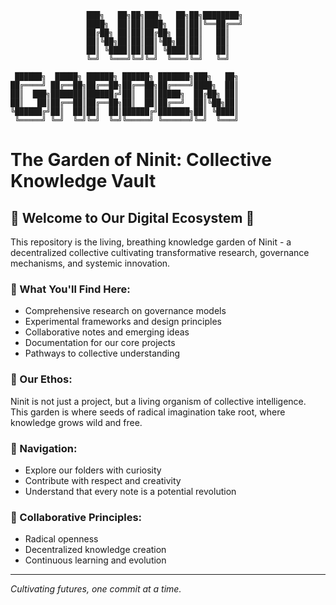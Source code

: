 ```
                 ███╗   ██╗██╗███╗   ██╗██╗████████╗
                 ████╗  ██║██║████╗  ██║██║╚══██╔══╝
                 ██╔██╗ ██║██║██╔██╗ ██║██║   ██║   
                 ██║╚██╗██║██║██║╚██╗██║██║   ██║   
                 ██║ ╚████║██║██║ ╚████║██║   ██║   
                 ╚═╝  ╚═══╝╚═╝╚═╝  ╚═══╝╚═╝   ╚═╝  

 ██████╗  █████╗ ██████╗ ██████╗ ███████╗███╗   ██╗
██╔════╝ ██╔══██╗██╔══██╗██╔══██╗██╔════╝████╗  ██║
██║  ███╗███████║██████╔╝██║  ██║█████╗  ██╔██╗ ██║
██║   ██║██╔══██║██╔══██╗██║  ██║██╔══╝  ██║╚██╗██║
╚██████╔╝██║  ██║██║  ██║██████╔╝███████╗██║ ╚████║
 ╚═════╝ ╚═╝  ╚═╝╚═╝  ╚═╝╚═════╝ ╚══════╝╚═╝  ╚═══╝
```
# The Garden of Ninit: Collective Knowledge Vault

## 🌱 Welcome to Our Digital Ecosystem 🌱

This repository is the living, breathing knowledge garden of Ninit - 
a decentralized collective cultivating transformative research, 
governance mechanisms, and systemic innovation.

### 🔑 What You'll Find Here:

- Comprehensive research on governance models
- Experimental frameworks and design principles
- Collaborative notes and emerging ideas
- Documentation for our core projects
- Pathways to collective understanding

### 🌿 Our Ethos:

Ninit is not just a project, but a living organism of collective intelligence. 
This garden is where seeds of radical imagination take root, 
where knowledge grows wild and free.

### 🌳 Navigation:

- Explore our folders with curiosity
- Contribute with respect and creativity
- Understand that every note is a potential revolution

### 🍃 Collaborative Principles:

- Radical openness
- Decentralized knowledge creation
- Continuous learning and evolution

---
*Cultivating futures, one commit at a time.*
